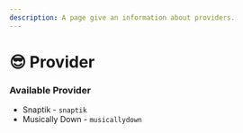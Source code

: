 ```yaml
---
description: A page give an information about providers.
---
```


# 😎 Provider

### Available Provider

* Snaptik - `snaptik`
* Musically Down - `musicallydown`
